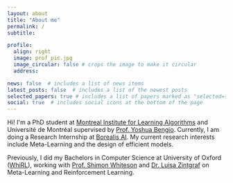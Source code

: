 ```yaml
---
layout: about
title: "About me"
permalink: /
subtitle: 

profile:
  align: right
  image: prof_pic.jpg
  image_circular: false # crops the image to make it circular
  address: 

news: false  # includes a list of news items
latest_posts: false  # includes a list of the newest posts
selected_papers: true # includes a list of papers marked as "selected={true}"
social: true  # includes social icons at the bottom of the page
---
```


Hi! I'm a PhD student at [Montreal Institute for Learning Algorithms](https://mila.quebec/) and Université de Montréal supervised by [Prof. Yoshua Bengio](https://mila.quebec/en/person/bengio-yoshua/). Currently, I am doing a Research Internship at [Borealis AI](https://www.borealisai.com/). My current research interests include Meta-Learning and the design of efficient models. 

Previously, I did my Bachelors in Computer Science at University of Oxford ([WhiRL](https://whirl.cs.ox.ac.uk/)), working with [Prof. Shimon Whiteson](https://www.cs.ox.ac.uk/people/shimon.whiteson/) and [Dr. Luisa Zintgraf](https://luisazintgraf.com/) on Meta-Learning and Reinforcement Learning. 
<!-- During this time, I did research internships at University of Kyoto working with [Prof. Atsuko Sehara-Fujisawa](https://zfin.org/ZDB-LAB-160803-1) and at [Brave Software](https://brave.com/).  -->

<!-- 
News
-----
* Jan. 2023: Our work [Latent Bottlenecked Attentive Classification](https://arxiv.org/abs/2211.08458) is accepted to ICLR 2023
* Jan. 2023: Our work [Towards Better Selective Classification](https://arxiv.org/abs/2206.09034?context=cs) is accepted to ICLR 2023
* Jan. 2022: Our work [Continuous-Time Meta-Learning with Forward Mode Differentiation
](https://arxiv.org/abs/2203.01443) is accepted to ICLR 2022 as a spotlight paper
* Dec. 2021: Our work [VariBAD: Variational Bayes-Adaptive Deep RL via Meta-Learning](https://jmlr.org/papers/v22/21-0657.html) is accepted to JMLR 
* May. 2021: Our work [Exploration in Approximate Hyper-State Space for Meta Reinforcement Learning](https://icml.cc/virtual/2021/spotlight/10380) is accepted to ICML 2021 -->